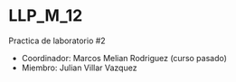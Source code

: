 # LLP_M_12

Practica de laboratorio  #2

* Coordinador: Marcos Melian Rodriguez (curso pasado)
* Miembro: Julian Villar Vazquez
